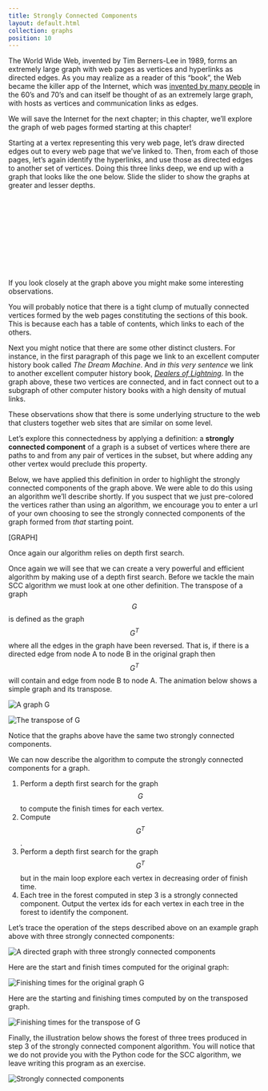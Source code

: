```yaml
---
title: Strongly Connected Components
layout: default.html
collection: graphs
position: 10
---
```


The World Wide Web, invented by Tim Berners-Lee in 1989, forms an extremely
large graph with web pages as vertices and hyperlinks as directed edges. As
you may realize as a reader of this “book”, the Web became the killer app
of the Internet, which was [invented by many people](http://smile.amazon.com/Dream-Machine-Licklider-Revolution-Computing/dp/0670899763/)
in the 60’s and 70’s and can itself be thought of as an extremely large
graph, with hosts as vertices and communication links as edges.

We will save the Internet for the next chapter; in this chapter, we’ll explore
the graph of web pages formed starting at this chapter!

Starting at a vertex representing this very web page, let’s draw directed
edges out to every web page that we’ve linked to. Then, from each of those
pages, let’s again identify the hyperlinks, and use those as directed edges to
another set of vertices. Doing this three links deep, we end up with a graph
that looks like the one below. Slide the slider to show the graphs at greater
and lesser depths.

<style>
.node {
  stroke: none;
  /*stroke-width: 1.5px;*/
}
.link {
  fill: none;
  stroke: rgba(0, 0, 0, 0.1);
}
</style>
<svg id="link-graph"></svg>
<script src="/graphs/show-link-graph.js"></script>


If you look closely at the graph above you might make some interesting
observations.

You will probably notice that there is a tight clump of mutually connected
vertices formed by the web pages constituting the sections of this book. This
is because each has a table of contents, which links to each of the others.

Next you might notice that there are some other distinct clusters. For
instance, in the first paragraph of this page we link to an excellent computer
history book called _The Dream Machine_. And _in this very sentence_ we link
to another excellent computer history book, _[Dealers of
Lightning](http://smile.amazon.com/Dealers-Lightning-Xerox-PARC-Computer/dp/0887309895/)_.
In the graph above, these two vertices are connected, and in fact connect out
to a subgraph of other computer history books with a high density of mutual
links.

These observations show that there is some underlying structure to the web
that clusters together web sites that are similar on some level.

Let’s explore this connectedness by applying a definition: a **strongly
connected component** of a graph is a subset of vertices where there are paths
to and from any pair of vertices in the subset, but where adding any other
vertex would preclude this property.

Below, we have applied this definition in order to highlight the strongly
connected components of the graph above. We were able to do this using an
algorithm we’ll describe shortly. If you suspect that we just pre-colored the
vertices rather than using an algorithm, we encourage you to enter a url of
your own choosing to see the strongly connected components of the graph formed
from _that_ starting point.

[GRAPH]

Once again our algorithm relies on depth first search.

Once again we will see that we can create a very powerful and efficient
algorithm by making use of a depth first search. Before we tackle the main SCC
algorithm we must look at one other definition. The transpose of a graph $$G$$
is defined as the graph $$G^T$$ where all the edges in the graph have been
reversed. That is, if there is a directed edge from node A to node B in the
original graph then $$G^T$$ will contain and edge from node B to node A. The
animation below shows a simple graph and its transpose.

![A graph G](figures/transpose1.png)

![The transpose of G](figures/transpose2.png)

Notice that the graphs above have the same two strongly connected
components.

We can now describe the algorithm to compute the strongly connected
components for a graph.

1.  Perform a depth first search for the graph $$G$$ to compute the
    finish times for each vertex.
2.  Compute $$G^T$$.
3.  Perform a depth first search for the graph $$G^T$$ but in the main
    loop explore each vertex in decreasing order of finish time.
4.  Each tree in the forest computed in step 3 is a strongly
    connected component. Output the vertex ids for each vertex in each
    tree in the forest to identify the component.

Let’s trace the operation of the steps described above on an example
graph above with three strongly connected components:

![A directed graph with three strongly connected components](figures/scc1.png)

Here are the start and finish times computed for the original graph:

![Finishing times for the original graph G](figures/scc1a.png)

Here are the starting and finishing times computed by on the transposed graph.

![Finishing times for the transpose of G](figures/scc1b.png)

Finally, the illustration below shows the forest of three trees produced in
step 3 of the strongly connected component algorithm. You will notice that we
do not provide you with the Python code for the SCC algorithm, we leave
writing this program as an exercise.

![Strongly connected components](figures/sccforest.png)
